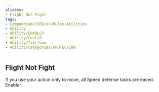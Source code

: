 ```yaml
---
aliases:
- Flight Not Fight
tags:
- Compendium/CSRD/en/Rules/Abilities
- Ability
- Ability/ENABLER
- Ability/Cost/0
- Ability/Tier/Low
- Ability/Categories/PROTECTION
---
```


  
## Flight Not Fight  
If you use your action only to move, all Speed defense tasks are eased. Enabler. 